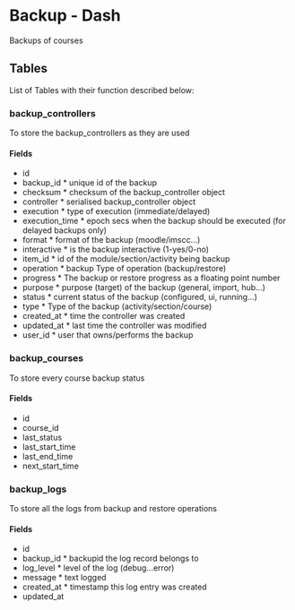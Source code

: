 # Backup - Dash

Backups of courses

## Tables

List of Tables with their function described below:

### backup_controllers

To store the backup_controllers as they are used

#### Fields

- id
- backup_id \* unique id of the backup
- checksum \* checksum of the backup_controller object
- controller \* serialised backup_controller object
- execution \* type of execution (immediate/delayed)
- execution_time \* epoch secs when the backup should be executed (for delayed backups only)
- format \* format of the backup (moodle/imscc…)
- interactive \* is the backup interactive (1-yes/0-no)
- item_id \* id of the module/section/activity being backup
- operation \* backup Type of operation (backup/restore)
- progress \* The backup or restore progress as a floating point number
- purpose \* purpose (target) of the backup (general, import, hub…)
- status \* current status of the backup (configured, ui, running…)
- type \* Type of the backup (activity/section/course)
- created_at \* time the controller was created
- updated_at \* last time the controller was modified
- user_id \* user that owns/performs the backup

### backup_courses

To store every course backup status

#### Fields

- id
- course_id
- last_status
- last_start_time
- last_end_time
- next_start_time

### backup_logs

To store all the logs from backup and restore operations

#### Fields

- id
- backup_id \* backupid the log record belongs to
- log_level \* level of the log (debug…error)
- message \* text logged
- created_at \* timestamp this log entry was created
- updated_at
